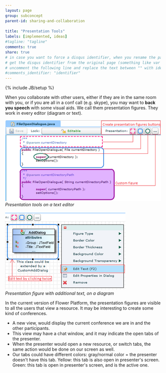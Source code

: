 ```yaml
---
layout: page
group: subconcept
parent-id: sharing-and-collaboration

title: "Presentation Tools"
labels: [implemented, ideas]
#tagline: "tagline"
comments: true
share: true
# in case you want to force a disqus identifier, when you rename the page
# get the disqus identifier from the original page (something like var disqus_identifier = 'ident';),
# uncomment the following line and replace the text between "" with ident
#comments_identifier: "identifier"
---
```

{% include JB/setup %}

When you collaborate with other users, either if they are in the same room with you, or if you are all in a conf call (e.g. skype), you may want to **back you speech** with some visual aids. We call them presentation figures. They work in every editor (diagram or text).

<p class="text-center">
	<img class="img-polaroid" src="presentation1.png"/><br/>
	<em>Presentation tools on a text editor</em><br/><br/>
	<img class="img-polaroid" src="presentation2.png"/><br/>
	<em>Presentation figure with additional text, on a diagram</em>
</p>

<!-- label:ideas -->

In the current version of Flower Platform, the presentation figures are visible to all the users that view a resource. It may be interesting to create some kind of conferences. 

* A new view, would display the current conference we are in and the other participants. 
* This view may have a chat window, and it may indicate the open tabs of the presenter. 
* When the presenter would open a new resource, or switch tabs, the same action would be done on our screen as well. 
* Our tabs could have different colors: gray/normal color = the presenter doesn't have this tab. Yellow: this tab is also open in presenter's screen. Green: this tab is open in presenter's screen, and is the active one. 